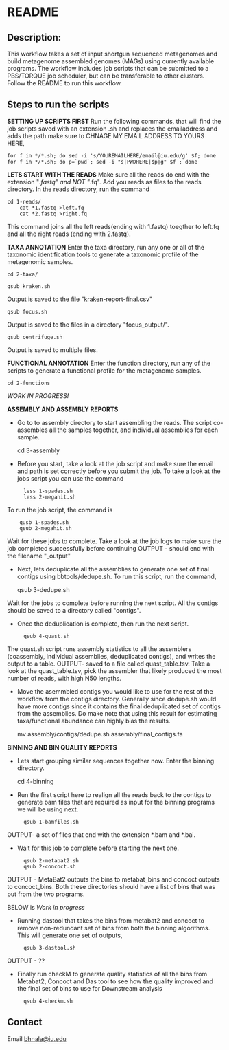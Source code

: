 # README
## Description:
This workflow takes a set of input shortgun sequenced metagenomes and build metagenome assembled genomes (MAGs) using currently available programs. The workflow includes job scripts that can be submitted to a PBS/TORQUE job scheduler, but can be transferable to other clusters. Follow the README to run this workflow. 

## Steps to run the scripts

**SETTING UP SCRIPTS FIRST** 
Run the following commands, that will find the job scripts saved with an extension .sh and replaces the emailaddress and adds the path
make sure to CHNAGE MY EMAIL ADDRESS TO YOURS HERE,
	
	for f in */*.sh; do sed -i 's/YOUREMAILHERE/email@iu.edu/g' $f; done
	for f in */*.sh; do p=`pwd`; sed -i "s|PWDHERE|$p|g" $f ; done 

**LETS START WITH THE READS** 
Make sure all the reads do end with the extension "*.fastq" and NOT "*.fq".
Add you reads as files to the reads directory. In the reads directory, run the command

	cd 1-reads/
        cat *1.fastq >left.fq
        cat *2.fastq >right.fq 

This command joins all the left reads(ending with 1.fastq) toegther to left.fq and all the right reads (ending with 2.fastq). 

**TAXA ANNOTATION** 
Enter the taxa directory, run any one or all of the taxonomic identification tools to generate a taxonomic profile of the metagenomic samples. 

	cd 2-taxa/
	
	qsub kraken.sh 
Output is saved to the file "kraken-report-final.csv"

	qsub focus.sh 
Output is saved to the files in a directory "focus_output/".

	qsub centrifuge.sh 
Output is saved to multiple files. 

**FUNCTIONAL ANNOTATION**
Enter the function directory, run any of the scripts to generate a functional profile for the metagenome samples. 
	
	cd 2-functions
*WORK IN PROGRESS!*

**ASSEMBLY AND ASSEMBLY REPORTS** 
- Go to to assembly directory to start assembling the reads. 
The script co-assembles all the samples together, and individual assemblies for each sample. 
	
	cd 3-assembly
	
- Before you start, take a look at the job script and make sure the email and path is set correctly before you submit the job. 
To take a look at the jobs script you can use the command
	
        less 1-spades.sh
        less 2-megahit.sh 

To run the job script, the command is
        
        qusb 1-spades.sh
        qsub 2-megahit.sh 

Wait for these jobs to complete. Take a look at the job logs to make sure the job completed successfully before continuing 
OUTPUT - should end with the filename "_output"

- Next, lets deduplicate all the assemblies to generate one set of final contigs using bbtools/dedupe.sh. 
To run this script, run the command, 
	
	qsub 3-dedupe.sh
	
Wait for the jobs to complete before running the next script. 
All the contigs should be saved to a directory called "contigs".
 
- Once the deduplication is complete, then run the next script. 
        
        qsub 4-quast.sh 

The quast.sh script runs assembly statistics to all the assemblers (coassembly, individual assemblies, deduplicated contigs), and writes the output to a table.
OUTPUT- saved to a file called quast_table.tsv. 
Take a look at the quast_table.tsv, pick the assembler that likely produced the most number of reads, with high N50 lengths. 

- Move the asemmbled contigs you would like to use for the rest of the workflow from the contigs directory. 
Generally since dedupe.sh would have more contigs since it contains the final deduplicated set of contigs from the assemblies. 
Do make note that using this result for estimating taxa/functional abundance can highly bias the results. 

	mv assembly/contigs/dedupe.sh assembly/final_contigs.fa

**BINNING AND BIN QUALITY REPORTS** 
- Lets start grouping similar sequences together now. 
Enter the binning directory.

	cd 4-binning
        
- Run the first script here to realign all the reads back to the contigs to generate bam files that are required as input for the binning programs we will be using next.

        qsub 1-bamfiles.sh

OUTPUT- a set of files that end with the extension *.bam and *.bai. 
- Wait for this job to complete before starting the next one. 

		qsub 2-metabat2.sh
		qsub 2-concoct.sh

OUTPUT - MetaBat2 outputs the bins to metabat_bins and concoct outputs to concoct_bins. Both these directories should have a list of bins that was put from the two programs. 

BELOW is *Work in progress*
- Running dastool that takes the bins from metabat2 and concoct to remove non-redundant set of bins from both the binning algorithms. This will generate one set of outputs, 

		qsub 3-dastool.sh

OUTPUT - ??

- Finally run checkM to generate quality statistics of all the bins from Metabat2, Concoct and Das tool to see how the quality improved and the final set of bins to use for Downstream analysis 

		qsub 4-checkm.sh


## Contact 
Email bhnala@iu.edu
